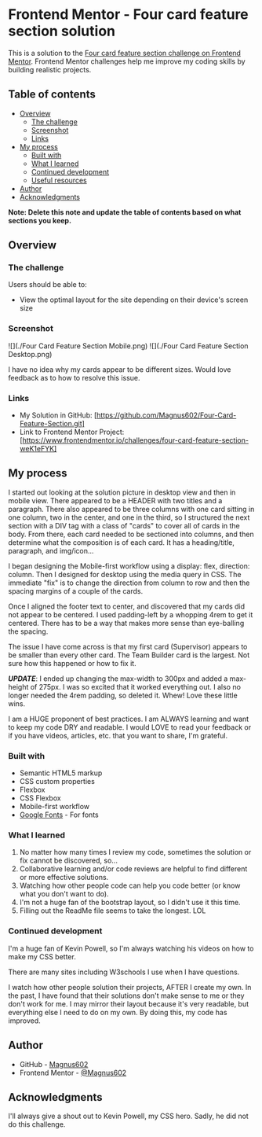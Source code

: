 # Frontend Mentor - Four card feature section solution

This is a solution to the [Four card feature section challenge on Frontend Mentor](https://www.frontendmentor.io/challenges/four-card-feature-section-weK1eFYK). Frontend Mentor challenges help me improve my coding skills by building realistic projects. 

## Table of contents

- [Overview](#overview)
  - [The challenge](#the-challenge)
  - [Screenshot](#screenshot)
  - [Links](#links)
- [My process](#my-process)
  - [Built with](#built-with)
  - [What I learned](#what-i-learned)
  - [Continued development](#continued-development)
  - [Useful resources](#useful-resources)
- [Author](#author)
- [Acknowledgments](#acknowledgments)

**Note: Delete this note and update the table of contents based on what sections you keep.**

## Overview

### The challenge

Users should be able to:

- View the optimal layout for the site depending on their device's screen size

### Screenshot

![](./Four Card Feature Section Mobile.png)
![](./Four Card Feature Section Desktop.png)

I have no idea why my cards appear to be different sizes.  Would love feedback as to how to resolve this issue.

### Links

- My Solution in GitHub: [https://github.com/Magnus602/Four-Card-Feature-Section.git]
- Link to Frontend Mentor Project: [https://www.frontendmentor.io/challenges/four-card-feature-section-weK1eFYK]

## My process

I started out looking at the solution picture in desktop view and then in mobile view.  There appeared to be a HEADER with two titles and a paragraph.  There also appeared to be three columns with one card sitting in one column, two in the center, and one in the third, so I structured the next section with a DIV tag with a class of "cards" to cover all of cards in the body.  From there, each card needed to be sectioned into columns, and then determine what the composition is of each card.  It has a heading/title, paragraph, and img/icon...

I began designing the Mobile-first workflow using a display: flex, direction: column.  Then I designed for desktop using the media query in CSS.  The immediate "fix" is to change the direction from column to row and then the spacing margins of a couple of the cards.

Once I aligned the footer text to center, and discovered that my cards did not appear to be centered.  I used padding-left by a whopping 4rem to get it centered.  There has to be a way that makes more sense than eye-balling the spacing.  

The issue I have come across is that my first card (Supervisor) appears to be smaller than every other card.  The Team Builder card is the largest.  Not sure how this happened or how to fix it.

***UPDATE***: I ended up changing the max-width to 300px and added a max-height of 275px.  I was so excited that it worked everything out.  I also no longer needed the 4rem padding, so deleted it.  Whew!  Love these little wins.

I am a HUGE proponent of best practices.  I am ALWAYS learning and want to keep my code DRY and readable.  I would LOVE to read your feedback or if you have videos, articles, etc. that you want to share, I'm grateful.

### Built with

- Semantic HTML5 markup
- CSS custom properties
- Flexbox
- CSS Flexbox 
- Mobile-first workflow
- [Google Fonts](https://fonts.google.com/specimen/Poppins) - For fonts


### What I learned

1. No matter how many times I review my code, sometimes the solution or fix cannot be discovered, so...  
2. Collaborative learning and/or code reviews are helpful to find different or more effective solutions.
3. Watching how other people code can help you code better (or know what you don't want to do).
4. I'm not a huge fan of the bootstrap layout, so I didn't use it this time.
5. Filling out the ReadMe file seems to take the longest. LOL


### Continued development

I'm a huge fan of Kevin Powell, so I'm always watching his videos on how to make my CSS better.

There are many sites including W3schools I use when I have questions.

I watch how other people solution their projects, AFTER I create my own.  In the past, I have found that their solutions don't make sense to me or they don't work for me.  I may mirror their layout because it's very readable, but everything else I need to do on my own.  By doing this, my code has improved.  


## Author

- GitHub - [Magnus602](https://github.com/Magnus602)
- Frontend Mentor - [@Magnus602](hhttps://www.frontendmentor.io/profile/Magnus602)


## Acknowledgments

I'll always give a shout out to Kevin Powell, my CSS hero.  Sadly, he did not do this challenge.